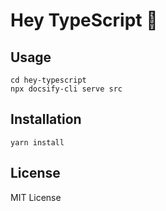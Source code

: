 # Hey TypeScript :wave:

## Usage

```shell
cd hey-typescript
npx docsify-cli serve src
```

## Installation

```shell
yarn install
```

## License

MIT License
